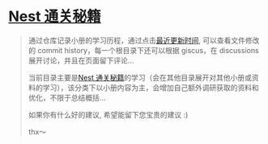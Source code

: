 # [Nest 通关秘籍](https://juejin.cn/book/7226988578700525605/)

> 通过仓库记录小册的学习历程，通过点击[最近更新时间](https://github.com/thinkasany/docsify-lastModified), 可以查看文件修改的 commit history，每一个根目录下还可以根据 giscus，在 discussions 展开讨论，并且在页面留下评论...
>
>
> 当前目录主要是[Nest 通关秘籍](https://juejin.cn/book/7226988578700525605/)的学习（会在其他目录展开对其他小册或资料的学习），该分类下以小册内容为主，会增加自己额外调研获取的资料和优化，不限于总结概括...
>
>
>
>
> 
> 如果你有什么好的建议, 希望能留下您宝贵的建议 :)
>
> thx～ 

<!-- ## 测试

- [测试](/docs/README.md) -->
